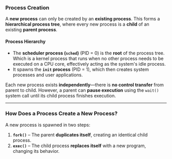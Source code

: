 ### **Process Creation**  

A **new process** can only be created by an **existing process**. This forms a **hierarchical process tree**, where every new process is a **child** of an existing **parent process**.  

#### **Process Hierarchy**  
- The **scheduler process (`sched`)** (PID = 0) is the **root** of the process tree. Which is a kernel process that runs when no other process needs to be executed on a CPU core, effectively acting as the system's idle process.
- It spawns the **`init` process** (PID = 1), which then creates system processes and user applications.  

Each new process exists **independently**—there is **no control transfer** from parent to child. However, a parent can **pause execution** using the `wait()` system call until its child process finishes execution.  

---

### **How Does a Process Create a New Process?**  

A new process is spawned in two steps:  

1. **`fork()`** – The parent **duplicates itself**, creating an identical child process.  
2. **`exec()`** – The child process **replaces itself** with a new program, changing its behavior.  
